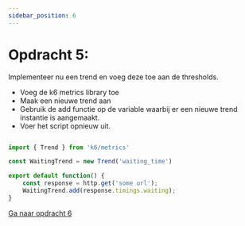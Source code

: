 ```yaml
---
sidebar_position: 6
---
```


# Opdracht 5:
Implementeer nu een trend en voeg deze toe aan de thresholds.
- Voeg de k6 metrics library toe
- Maak een nieuwe trend aan
- Gebruik de add functie op de variable waarbij er een nieuwe trend instantie is aangemaakt.
- Voer het script opnieuw uit.


```javascript

import { Trend } from 'k6/metrics'

const WaitingTrend = new Trend('waiting_time')

export default function() {
    const response = http.get('some url');
    WaitingTrend.add(response.timings.waiting);
}

```

[Ga naar opdracht 6](https://danielvanbavel.github.io/k6-workshop-api-docs/step6)